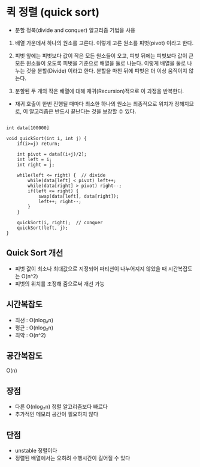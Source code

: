 # 퀵 정렬 (quick sort)

- 분할 정복(divide and conquer) 알고리즘 기법을 사용

1. 배열 가운데서 하나의 원소를 고른다. 이렇게 고른 원소를 피벗(pivot) 이라고 한다.

2. 피벗 앞에는 피벗보다 값이 작은 모든 원소들이 오고, 피벗 뒤에는 피벗보다 값이 큰 모든 원소들이 오도록 피벗을 기준으로 배열을 둘로 나눈다. 이렇게 배열을 둘로 나누는 것을 분할(Divide) 이라고 한다. 분할을 마친 뒤에 피벗은 더 이상 움직이지 않는다.

3. 분할된 두 개의 작은 배열에 대해 재귀(Recursion)적으로 이 과정을 반복한다.

- 재귀 호출이 한번 진행될 때마다 최소한 하나의 원소는 최종적으로 위치가 정해지므로, 이 알고리즘은 반드시 끝난다는 것을 보장할 수 있다.

```

int data[100000]

void quickSort(int i, int j) {
	if(i>=j) return;

	int pivot = data[(i+j)/2];
	int left = i;
	int right = j;
	
	while(left <= right) {  // divide 
		while(data[left] < pivot) left++;
		while(data[right] > pivot) right--;
		if(left <= right) {
			swap(data[left], data[right]);
			left++; right--;
		}
	}

	quickSort(i, right);  // conquer
	quickSort(left, j);
}
```

 
## Quick Sort 개선

- 피벗 값이 최소나 최대값으로 지정되어 파티션이 나누어지지 않았을 때 시간복잡도는 O(n^2)
- 피벗의 위치를 조정해 줌으로써 개선 가능


## 시간복잡도

- 최선 : O(nlog₂n)
- 평균 : O(nlog₂n)
- 최악 : O(n^2)


## 공간복잡도
O(n)


## 장점

- 다른 O(nlog₂n) 정렬 알고리즘보다 빠르다
- 추가적인 메모리 공간이 필요하지 않다


## 단점

- unstable 정렬이다
- 정렬된 배열에서는 오히려 수행시간이 길어질 수 있다
